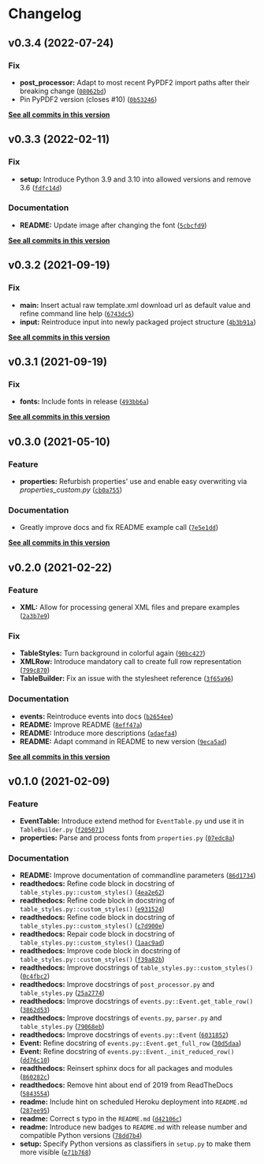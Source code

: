 # Changelog

<!--next-version-placeholder-->

## v0.3.4 (2022-07-24)
### Fix
* **post_processor:** Adapt to most recent PyPDF2 import paths after their breaking change ([`08062bd`](https://github.com/BjoernLudwigPTB/pyxml2pdf/commit/08062bdf4dd5817d4e6336e9709271c7a94b510b))
* Pin PyPDF2 version (closes #10) ([`0b53246`](https://github.com/BjoernLudwigPTB/pyxml2pdf/commit/0b5324629fbf3f950a7a53f017afb133669d008a))

**[See all commits in this version](https://github.com/BjoernLudwigPTB/pyxml2pdf/compare/v0.3.3...v0.3.4)**

## v0.3.3 (2022-02-11)
### Fix
* **setup:** Introduce Python 3.9 and 3.10 into allowed versions and remove 3.6 ([`fdfc14d`](https://github.com/BjoernLudwigPTB/pyxml2pdf/commit/fdfc14d78f092820c1757b1fea973cc1fe795578))

### Documentation
* **README:** Update image after changing the font ([`5cbcfd9`](https://github.com/BjoernLudwigPTB/pyxml2pdf/commit/5cbcfd92cf51737c6a8561f8c3bdd301151713b6))

**[See all commits in this version](https://github.com/BjoernLudwigPTB/pyxml2pdf/compare/v0.3.2...v0.3.3)**

## v0.3.2 (2021-09-19)
### Fix
* **main:** Insert actual raw template.xml download url as default value and refine command line help ([`6743dc5`](https://github.com/BjoernLudwigPTB/pyxml2pdf/commit/6743dc5cf0ffeee1396ad4eb107aea89f1600870))
* **input:** Reintroduce input into newly packaged project structure ([`4b3b91a`](https://github.com/BjoernLudwigPTB/pyxml2pdf/commit/4b3b91ad0bf3c1e516ef84f310b6dd4bad6be42d))

**[See all commits in this version](https://github.com/BjoernLudwigPTB/pyxml2pdf/compare/v0.3.1...v0.3.2)**

## v0.3.1 (2021-09-19)
### Fix
* **fonts:** Include fonts in release ([`493bb6a`](https://github.com/BjoernLudwigPTB/pyxml2pdf/commit/493bb6aa5cfaf6989a30ba38e5d0bf45002ac441))

**[See all commits in this version](https://github.com/BjoernLudwigPTB/pyxml2pdf/compare/v0.3.0...v0.3.1)**

## v0.3.0 (2021-05-10)
### Feature
* **properties:** Refurbish properties' use and enable easy overwriting via _properties_custom.py_ ([`cb0a755`](https://github.com/BjoernLudwigPTB/pyxml2pdf/commit/cb0a75579183fb2d12eb9710a926eb7fac547710))

### Documentation
* Greatly improve docs and fix README example call ([`7e5e1dd`](https://github.com/BjoernLudwigPTB/pyxml2pdf/commit/7e5e1dd94583391b8625753967357b637c7f2d74))

**[See all commits in this version](https://github.com/BjoernLudwigPTB/pyxml2pdf/compare/v0.2.0...v0.3.0)**

## v0.2.0 (2021-02-22)
### Feature
* **XML:** Allow for processing general XML files and prepare examples ([`2a3b7e9`](https://github.com/BjoernLudwigPTB/pyxml2pdf/commit/2a3b7e9dec9301840176408b0e36036725ef1b9a))

### Fix
* **TableStyles:** Turn background in colorful again ([`90bc427`](https://github.com/BjoernLudwigPTB/pyxml2pdf/commit/90bc427f9386dc625107035084e213bd85de2145))
* **XMLRow:** Introduce mandatory call to create full row representation ([`799c870`](https://github.com/BjoernLudwigPTB/pyxml2pdf/commit/799c87050231a4be79cf9d92ea25f17207619ff0))
* **TableBuilder:** Fix an issue with the stylesheet reference ([`3f65a96`](https://github.com/BjoernLudwigPTB/pyxml2pdf/commit/3f65a9634ca9ec6aef591988ac5451d1816b8def))

### Documentation
* **events:** Reintroduce events into docs ([`b2654ee`](https://github.com/BjoernLudwigPTB/pyxml2pdf/commit/b2654ee25adbe6761a17dba30c3bc8c61c27acf8))
* **README:** Improve README ([`8eff47a`](https://github.com/BjoernLudwigPTB/pyxml2pdf/commit/8eff47a76a810d087ce6720c674db622100389e5))
* **README:** Introduce more descriptions ([`adaefa4`](https://github.com/BjoernLudwigPTB/pyxml2pdf/commit/adaefa421a8888f9325fac8e4cdeb9df203cfb0b))
* **README:** Adapt command in README to new version ([`9eca5ad`](https://github.com/BjoernLudwigPTB/pyxml2pdf/commit/9eca5ad3c6b1d6c33d91271bca1d3b381b354e53))

**[See all commits in this version](https://github.com/BjoernLudwigPTB/pyxml2pdf/compare/v0.1.0...v0.2.0)**

## v0.1.0 (2021-02-09)
### Feature
* **EventTable:** Introduce extend method for `EventTable.py` und use it in `TableBuilder.py` ([`f205071`](https://github.com/BjoernLudwigPTB/pyxml2pdf/commit/f2050712137bb0d4011895e517e6b2158c91ed8e))
* **properties:** Parse and process fonts from `properties.py` ([`07edc8a`](https://github.com/BjoernLudwigPTB/pyxml2pdf/commit/07edc8a94e7126963dba395150e3d160455493a5))

### Documentation
* **README:** Improve documentation of commandline parameters ([`86d1734`](https://github.com/BjoernLudwigPTB/pyxml2pdf/commit/86d1734f9b77e01c1a63797147d96b0b115aebca))
* **readthedocs:** Refine code block in docstring of `table_styles.py::custom_styles()` ([`4ea2e62`](https://github.com/BjoernLudwigPTB/pyxml2pdf/commit/4ea2e62b4121c6378ffad3262ccabf73e234541c))
* **readthedocs:** Refine code block in docstring of `table_styles.py::custom_styles()` ([`e931524`](https://github.com/BjoernLudwigPTB/pyxml2pdf/commit/e931524bd4dc8cc6f4c4579266da8a14174b331c))
* **readthedocs:** Refine code block in docstring of `table_styles.py::custom_styles()` ([`c7d900e`](https://github.com/BjoernLudwigPTB/pyxml2pdf/commit/c7d900e9cf74ff17a5f35d63d1a54fa5d1306ce1))
* **readthedocs:** Repair code block in docstring of `table_styles.py::custom_styles()` ([`1aac9ad`](https://github.com/BjoernLudwigPTB/pyxml2pdf/commit/1aac9ad15d3517f338a5f60de95ebeeb9bf45da3))
* **readthedocs:** Improve code block in docstring of `table_styles.py::custom_styles()` ([`f39a82b`](https://github.com/BjoernLudwigPTB/pyxml2pdf/commit/f39a82bd078036cb5bc5182318ab077ca491cd2d))
* **readthedocs:** Improve docstrings of `table_styles.py::custom_styles()` ([`0c4fbc2`](https://github.com/BjoernLudwigPTB/pyxml2pdf/commit/0c4fbc2f246f0d9b7686383cefe3ad872dd5b9e8))
* **readthedocs:** Improve docstrings of `post_processor.py` and `table_styles.py` ([`25a2774`](https://github.com/BjoernLudwigPTB/pyxml2pdf/commit/25a277437164b7e5bee7424470cffd0b43645c66))
* **readthedocs:** Improve docstrings of `events.py::Event.get_table_row()` ([`3862d53`](https://github.com/BjoernLudwigPTB/pyxml2pdf/commit/3862d534c6e7f576673def2dde5ed02657b19322))
* **readthedocs:** Improve docstrings of `events.py`, `parser.py` and `table_styles.py` ([`79068eb`](https://github.com/BjoernLudwigPTB/pyxml2pdf/commit/79068eb6ed5a56c4c16ee40c9d0fd39fbedba817))
* **readthedocs:** Improve docstrings of `events.py::Event` ([`6031852`](https://github.com/BjoernLudwigPTB/pyxml2pdf/commit/60318528832080789990260c2554e5b3fa3f2e11))
* **Event:** Refine docstring of `events.py::Event.get_full_row` ([`30d5daa`](https://github.com/BjoernLudwigPTB/pyxml2pdf/commit/30d5daa6d659b142243e24763e5f23e0a4091e22))
* **Event:** Refine docstring of `events.py::Event._init_reduced_row()` ([`dd76c10`](https://github.com/BjoernLudwigPTB/pyxml2pdf/commit/dd76c104cba6514d451d2b982415c5c25bda5e04))
* **readthedocs:** Reinsert sphinx docs for all packages and modules ([`860282c`](https://github.com/BjoernLudwigPTB/pyxml2pdf/commit/860282c50b5423dc4a0a3a26516cdaa266b848b6))
* **readthedocs:** Remove hint about end of 2019 from ReadTheDocs ([`5843554`](https://github.com/BjoernLudwigPTB/pyxml2pdf/commit/5843554bfa8732302b05ac564974f2da8cd52933))
* **readme:** Include hint on scheduled Heroku deployment into `README.md` ([`287ee95`](https://github.com/BjoernLudwigPTB/pyxml2pdf/commit/287ee958bb53d46f819c6a7406099c528f6325dd))
* **readme:** Correct s typo in the `README.md` ([`d42106c`](https://github.com/BjoernLudwigPTB/pyxml2pdf/commit/d42106c7c2698f5966fa60975d722f8e61bc5ca6))
* **readme:** Introduce new badges to `README.md` with release number and compatible Python versions ([`78dd7b4`](https://github.com/BjoernLudwigPTB/pyxml2pdf/commit/78dd7b4c0c543ae42c10594d3a6d923099da7c67))
* **setup:** Specify Python versions as classifiers in `setup.py` to make them more visible ([`e71b768`](https://github.com/BjoernLudwigPTB/pyxml2pdf/commit/e71b7687781a29ef1c604eccd5804cc269a9cedc))
